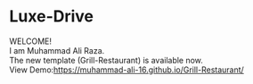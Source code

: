 # Luxe-Drive
WELCOME!<br/>
I am Muhammad Ali Raza.<br/>
The new template (Grill-Restaurant) is available now.<br/>
View Demo:https://muhammad-ali-16.github.io/Grill-Restaurant/
